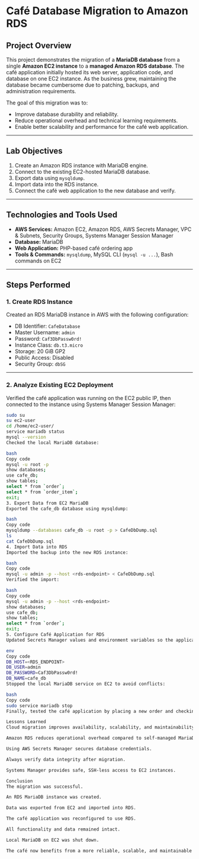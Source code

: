# Café Database Migration to Amazon RDS

## Project Overview
This project demonstrates the migration of a **MariaDB database** from a single **Amazon EC2 instance** to a **managed Amazon RDS database**. The café application initially hosted its web server, application code, and database on one EC2 instance. As the business grew, maintaining the database became cumbersome due to patching, backups, and administration requirements.

The goal of this migration was to:
- Improve database durability and reliability.
- Reduce operational overhead and technical learning requirements.
- Enable better scalability and performance for the café web application.

---

## Lab Objectives
1. Create an Amazon RDS instance with MariaDB engine.
2. Connect to the existing EC2-hosted MariaDB database.
3. Export data using `mysqldump`.
4. Import data into the RDS instance.
5. Connect the café web application to the new database and verify.

---

## Technologies and Tools Used
- **AWS Services:** Amazon EC2, Amazon RDS, AWS Secrets Manager, VPC & Subnets, Security Groups, Systems Manager Session Manager  
- **Database:** MariaDB  
- **Web Application:** PHP-based café ordering app  
- **Tools & Commands:** `mysqldump`, MySQL CLI (`mysql -u ...`), Bash commands on EC2

---

## Steps Performed

### 1. Create RDS Instance
Created an RDS MariaDB instance in AWS with the following configuration:  
- DB Identifier: `CafeDatabase`  
- Master Username: `admin`  
- Password: `Caf3DbPassw0rd!`  
- Instance Class: `db.t3.micro`  
- Storage: 20 GiB GP2  
- Public Access: Disabled  
- Security Group: `dbSG`  

---

### 2. Analyze Existing EC2 Deployment
Verified the café application was running on the EC2 public IP, then connected to the instance using Systems Manager Session Manager:
```bash
sudo su
su ec2-user
cd /home/ec2-user/
service mariadb status
mysql --version
Checked the local MariaDB database:

bash
Copy code
mysql -u root -p
show databases;
use cafe_db;
show tables;
select * from `order`;
select * from `order_item`;
exit;
3. Export Data from EC2 MariaDB
Exported the cafe_db database using mysqldump:

bash
Copy code
mysqldump --databases cafe_db -u root -p > CafeDbDump.sql
ls
cat CafeDbDump.sql
4. Import Data into RDS
Imported the backup into the new RDS instance:

bash
Copy code
mysql -u admin -p --host <rds-endpoint> < CafeDbDump.sql
Verified the import:

bash
Copy code
mysql -u admin -p --host <rds-endpoint>
show databases;
use cafe_db;
show tables;
select * from `order`;
exit;
5. Configure Café Application for RDS
Updated Secrets Manager values and environment variables so the application points to the RDS instance:

env
Copy code
DB_HOST=<RDS_ENDPOINT>
DB_USER=admin
DB_PASSWORD=Caf3DbPassw0rd!
DB_NAME=cafe_db
Stopped the local MariaDB service on EC2 to avoid conflicts:

bash
Copy code
sudo service mariadb stop
Finally, tested the café application by placing a new order and checking the Order History to confirm that both previous and new orders were intact.

Lessons Learned
Cloud migration improves availability, scalability, and maintainability.

Amazon RDS reduces operational overhead compared to self-managed MariaDB on EC2.

Using AWS Secrets Manager secures database credentials.

Always verify data integrity after migration.

Systems Manager provides safe, SSH-less access to EC2 instances.

Conclusion
The migration was successful.

An RDS MariaDB instance was created.

Data was exported from EC2 and imported into RDS.

The café application was reconfigured to use RDS.

All functionality and data remained intact.

Local MariaDB on EC2 was shut down.

The café now benefits from a more reliable, scalable, and maintainable backend sy